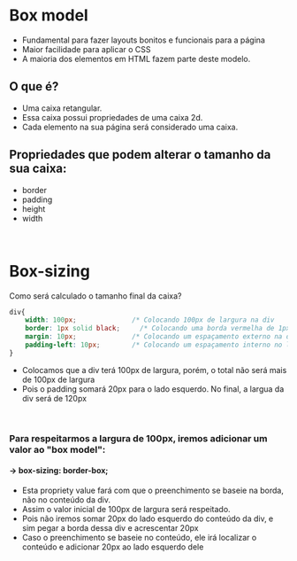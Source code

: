 # Box model
- Fundamental para fazer layouts bonitos e funcionais para a página
- Maior facilidade para aplicar o CSS 
- A maioria dos elementos em HTML fazem parte deste modelo.

## O que é? 
- Uma caixa retangular. 
- Essa caixa possui propriedades de uma caixa 2d.
- Cada elemento na sua página será considerado uma caixa. 

## Propriedades que podem alterar o tamanho da sua caixa:   
- border   
- padding  
- height
- width

</br>

# Box-sizing 
Como será calculado o tamanho final da caixa? 
```css
div{ 
    width: 100px;              /* Colocando 100px de largura na div                        */
    border: 1px solid black;     /* Colocando uma borda vermelha de 1px na div               */ 
    margin: 10px;              /* Colocando um espaçamento externo na div                  */ 
    padding-left: 10px;        /* Colocando um espaçamento interno no lado esquerdo na div */ 
}
```

* Colocamos que a div terá 100px de largura, porém, o total não será mais de 100px de largura
* Pois o padding somará 20px para o lado esquerdo. No final, a largua da div será de 120px     

</br>

### Para respeitarmos a largura de 100px, iremos adicionar um valor ao "box model":
#### -> box-sizing: border-box;

* Esta propriety value fará com que o preenchimento se baseie na borda, não no conteúdo da div.                          
* Assim o valor inicial de 100px de largura será respeitado.                                                      
* Pois não iremos somar 20px do lado esquerdo do conteúdo da div, e sim pegar a borda dessa div e acrescentar 20px
* Caso o preenchimento se baseie no conteúdo, ele irá localizar o conteúdo e adicionar 20px ao lado esquerdo dele 

